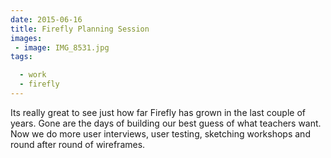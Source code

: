 ```yaml
---
date: 2015-06-16
title: Firefly Planning Session
images: 
 - image: IMG_8531.jpg
tags:

  - work
  - firefly
---
```

Its really great to see just how far Firefly has grown in the last couple of years. Gone are the days of building our best guess of what teachers want. Now we do more user interviews, user testing, sketching workshops and round after round of wireframes.